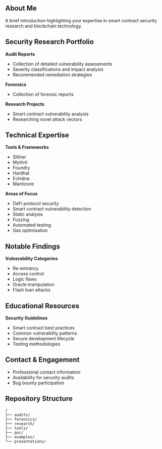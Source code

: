 ## About Me
A brief introduction highlighting your expertise in smart contract security research and blockchain technology.

## Security Research Portfolio

**Audit Reports**
- Collection of detailed vulnerability assessments
- Severity classifications and impact analysis
- Recommended remediation strategies

**Forensics**
- Collection of forensic reports

**Research Projects**
- Smart contract vulnerability analysis
- Researching novel attack vectors

## Technical Expertise

**Tools & Frameworks**
- Slither
- Mythril
- Foundry
- Hardhat
- Echidna
- Manticore

**Areas of Focus**
- DeFi protocol security
- Smart contract vulnerability detection
- Static analysis
- Fuzzing
- Automated testing
- Gas optimisation

## Notable Findings

**Vulnerability Categories**
- Re-entrancy
- Access control
- Logic flaws
- Oracle manipulation
- Flash loan attacks

## Educational Resources

**Security Guidelines**
- Smart contract best practices
- Common vulnerability patterns
- Secure development lifecycle
- Testing methodologies

## Contact & Engagement
- Professional contact information
- Availability for security audits
- Bug bounty participation

## Repository Structure
```
/
├── audits/
├── forensics/
├── research/
├── tools/
├── poc/
├── examples/
└── presentations/
```
